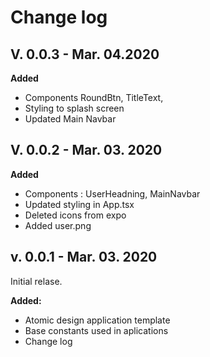 # Change log

## V. 0.0.3 - Mar. 04.2020

**Added**

-   Components RoundBtn, TitleText,
-   Styling to splash screen
-   Updated Main Navbar

## V. 0.0.2 - Mar. 03. 2020

**Added**

-   Components : UserHeadning, MainNavbar
-   Updated styling in App.tsx
-   Deleted icons from expo
-   Added user.png

## v. 0.0.1 - Mar. 03. 2020

Initial relase.

**Added:**

-   Atomic design application template
-   Base constants used in aplications
-   Change log
